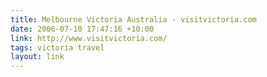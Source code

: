 ```yaml
---
title: Melbourne Victoria Australia - visitvictoria.com
date: 2006-07-10 17:47:16 +10:00
link: http://www.visitvictoria.com/
tags: victoria travel
layout: link
---
```

